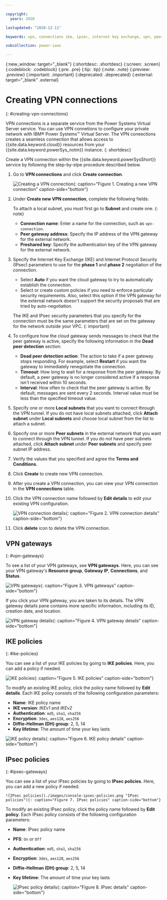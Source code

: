 ```yaml
---

copyright:
  years: 2020

lastupdated: "2020-12-11"

keywords: vpn, connections ike, ipsec, internet key exchange, vpn, peer subnet, local subnet, gateway address

subcollection: power-iaas

---
```


{:new_window: target="_blank"}
{:shortdesc: .shortdesc}
{:screen: .screen}
{:codeblock: .codeblock}
{:pre: .pre}
{:tip: .tip}
{:note: .note}
{:preview: .preview}
{:important: .important}
{:deprecated: .deprecated}
{:external: target="_blank" .external}

# Creating VPN connections
{: #creating-vpn-connections}

VPN connections is a separate service from the Power Systems Virtual Server service. You can use VPN connetions to configure your private network with IBM® Power Systems™ Virtual Server. The VPN coneections creates a seamless connection that allows access to {{site.data.keyword.cloud}} resources from your {{site.data.keyword.powerSys_notm}} instance. {: shortdesc}

Create a VPN connection within the {{site.data.keyword.powerSysShort}} service by following the step-by-stpe procedure described below.

1. Go to **VPN connections** and click **Create connection**.

    ![Creating a VPN connection](./images/console-vpn-connection.png "Creating a VPN connection"){: caption="Figure 1. Creating a new VPN connection" caption-side="bottom"}

2. Under **Create new VPN connection**, complete the following fields:

    To attach a local subnet, you must first go to **Subnet** and create one.
    {: note}

   - **Connection name**: Enter a name for the connection, such as `vpn-connection`.
   - **Peer gateway address**: Specify the IP address of the VPN gateway for the external network.
   - **Preshared key**: Specify the authentication key of the VPN gateway for the external network.

3. Specify the Internet Key Exchange (IKE) and Internet Protocol Security (IPsec) parameters to use for the **phase 1** and **phase 2** negotiation of the connection.

   - Select **Auto** if you want the cloud gateway to try to automatically establish the connection.
   - Select or create custom policies if you need to enforce particular security requirements. Also, select this option if the VPN gateway for the external network doesn't support the security proposals that are tried by auto-negotiation.

    The IKE and IPsec security parameters that you specify for the connection must be the same parameters that are set on the gateway for the network outside your VPC.
    {: important}

4. To configure how the cloud gateway sends messages to check that the peer gateway is active, specify the following information in the **Dead peer detection** section:

   - **Dead peer detection action**: The action to take if a peer gateway stops responding. For example, select **Restart** if you want the gateway to immediately renegotiate the connection.
   - **Timeout**: How long to wait for a response from the peer gateway. By default, a peer gateway is no longer considered active if a response isn't received within 10 seconds.
   - **Interval**: How often to check that the peer gateway is active. By default, messages are sent every 2 seconds. Interval value must be less than the specified timeout value. 

5. Specify one or more **Local subnets** that you want to connect through the VPN tunnel. If you do not have local subnets attached, click **Attach subnet** under **Local subnets** and choose local subnet from the list to attach a subnet.

6. Specify one or more **Peer subnets** in the external network that you want to connect through the VPN tunnel. If you do not have peer subnets attached, click **Attach subnet** under **Peer subnets**  and specify peer subnet IP address.

7. Verify the values that you specified and agree the **Terms and Conditions**.

8. Click **Create** to create new VPN connection.

9. After you create a VPN connection, you can view your VPN connection in the **VPN connections** table. 

10. Click the VPN connection name followed by **Edit details** to edit your existing VPN configuration.

    ![VPN connection details](./images/console-vpn-connection-details.png "VPN connection details"){: caption="Figure 2. VPN connection details" caption-side="bottom"}

11. Click **delete** icon to delete the VPN connection.

## VPN gateways
{: #vpn-gateways}

To see a list of your VPN gateways, see **VPN gateways**. Here, you can see your VPN gateway's **Resource group**, **Gateway IP**, **Connections**, and **Status**.

![VPN gateways](./images/console-vpn-gateway.png "VPN gateways"){: caption="Figure 3. VPN gateways" caption-side="bottom"}

If you click your VPN gateway, you are taken to its details. The VPN gateway details pane contains more specific information, including its ID, creation date, and location.

![VPN gateway details](./images/console-vpn-gateway-details.png "VPN gateway details"){: caption="Figure 4. VPN gateway details" caption-side="bottom"}

## IKE policies
{: #ike-policies}

You can see a list of your IKE policies by going to **IKE policies**. Here, you can add a policy if needed.

![IKE policies](./images/console-ikepolicy.png "IKE policies"){: caption="Figure 5. IKE policies" caption-side="bottom"}

To modify an existing IKE policy, click the policy name followed by **Edit details**. Each IKE policy consists of the following configuration parameters:

- **Name**: IKE policy name
- **IKE version**: *IKEv1* and *IKEv2*
- **Authentication**: `md5`, `sha1`, `sha256`
- **Encryption**: `3des`, `aes128`, `aes256`
- **Diffie-Hellman (DH) group**: 2, 5, 14
- **Key lifetime**: The amount of time your key lasts

![IKE policy details](./images/console-ikepolicy-details.png "IKE policy details"){: caption="Figure 6. IKE policy details" caption-side="bottom"}

## IPsec policies
{: #ipsec-gateways}

You can see a list of your IPsec policies by going to **IPsec policies**. Here, you can add a new policy if needed.

    ![IPsec policies](./images/console-ipsec-policies.png "IPsec policies"){: caption="Figure 7. IPsec policies" caption-side="bottom"}

To modify an existing IPsec policy, click the policy name followed by **Edit policy**. Each IPsec policy consists of the following configuration parameters:

- **Name**: IPsec policy name
- **PFS**: `On` or `Off`
- **Authentication**: `md5`, `sha1`, `sha256`
- **Encryption**: `3des`, `aes128`, `aes256`
- **Diffie-Hellman (DH) group**: 2, 5, 14
- **Key lifetime**: The amount of time your key lasts

    ![IPsec policy details](./images/console-ipsec-details.png "IPsec details"){: caption="Figure 8. IPsec details" caption-side="bottom"}
